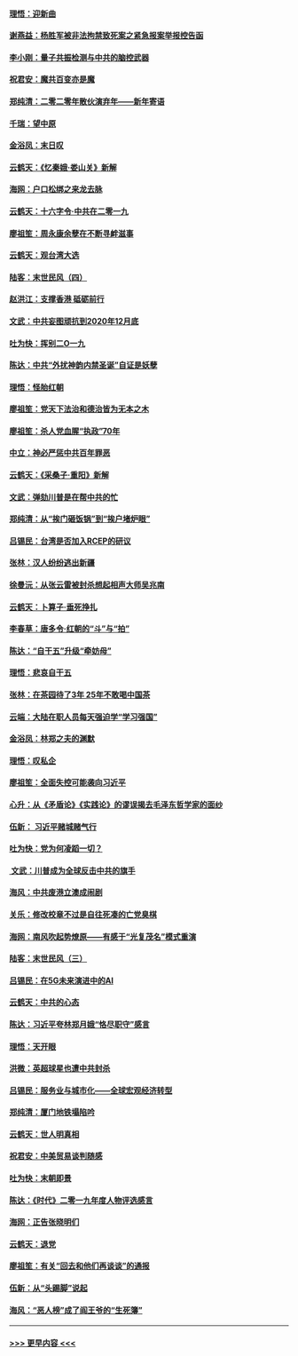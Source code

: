 #### [理悟：迎新曲](../pages/nsc993/n11761152.md?t=01020833) 
#### [谢燕益：杨胜军被非法拘禁致死案之紧急报案举报控告函](../pages/nsc993/n11756134.md?t=01020833) 
#### [李小刚：量子共振检测与中共的脑控武器](../pages/nsc993/n11754518.md?t=01020833) 
#### [祝君安：魔共百变亦是魔](../pages/nsc993/n11754469.md?t=01020833) 
#### [郑纯清：二零二零年散伙演弃年——新年寄语](../pages/nsc993/n11754195.md?t=01020833) 
#### [千瑞：望中原](../pages/nsc993/n11754159.md?t=01020833) 
#### [金浴凤：末日叹](../pages/nsc993/n11752359.md?t=01020833) 
#### [云鹤天：《忆秦娥‧娄山关》新解](../pages/nsc993/n11752348.md?t=01020833) 
#### [海网：户口松绑之来龙去脉](../pages/nsc993/n11752328.md?t=01020833) 
#### [云鹤天：十六字令‧中共在二零一九](../pages/nsc993/n11752305.md?t=01020833) 
#### [廖祖笙：周永康余孽在不断寻衅滋事](../pages/nsc993/n11751013.md?t=01020833) 
#### [云鹤天：观台湾大选](../pages/nsc993/n11751007.md?t=01020833) 
#### [陆客：末世民风（四）](../pages/nsc993/n11749203.md?t=01020833) 
#### [赵洪江：支撑香港 砥砺前行](../pages/nsc993/n11748482.md?t=01020833) 
#### [文武：中共妄图顽抗到2020年12月底](../pages/nsc993/n11748446.md?t=01020833) 
#### [吐为快：挥别二O一九](../pages/nsc993/n11748411.md?t=01020833) 
#### [陈达：中共“外扰神韵内禁圣诞”自证是妖孽](../pages/nsc993/n11748226.md?t=01020833) 
#### [理悟：怪胎红朝](../pages/nsc993/n11748206.md?t=01020833) 
#### [廖祖笙：党天下法治和德治皆为无本之木](../pages/nsc993/n11748135.md?t=01020833) 
#### [廖祖笙：杀人党血腥“执政”70年](../pages/nsc993/n11745144.md?t=01020833) 
#### [中立：神必严惩中共百年罪恶](../pages/nsc993/n11744970.md?t=01020833) 
#### [云鹤天：《采桑子‧重阳》新解](../pages/nsc993/n11744948.md?t=01020833) 
#### [文武：弹劾川普是在帮中共的忙](../pages/nsc993/n11744758.md?t=01020833) 
#### [郑纯清：从“挨门砸饭锅”到“挨户堵炉眼”](../pages/nsc993/n11744745.md?t=01020833) 
#### [吕锡民：台湾是否加入RCEP的研议](../pages/nsc993/n11744701.md?t=01020833) 
#### [张林：汉人纷纷逃出新疆](../pages/nsc993/n11743530.md?t=01020833) 
#### [徐曼沅：从张云雷被封杀想起相声大师吴兆南](../pages/nsc993/n11741816.md?t=01020833) 
#### [云鹤天：卜算子‧垂死挣扎](../pages/nsc993/n11739956.md?t=01020833) 
#### [李春草：唐多令‧红朝的“斗”与“拍”](../pages/nsc993/n11739830.md?t=01020833) 
#### [陈达：“自干五”升级“牵妨母”](../pages/nsc993/n11739724.md?t=01020833) 
#### [理悟：悲哀自干五](../pages/nsc993/n11739547.md?t=01020833) 
#### [张林：在茶园待了3年 25年不敢喝中国茶](../pages/nsc993/n11739240.md?t=01020833) 
#### [云端：大陆在职人员每天强迫学“学习强国”](../pages/nsc993/n11738735.md?t=01020833) 
#### [金浴凤：林郑之夫的渊默](../pages/nsc993/n11737735.md?t=01020833) 
#### [理悟：叹私企](../pages/nsc993/n11737715.md?t=01020833) 
#### [廖祖笙：全面失控可能袭向习近平](../pages/nsc993/n11737704.md?t=01020833) 
#### [心升：从《矛盾论》《实践论》的谬误揭去毛泽东哲学家的面纱](../pages/nsc993/n11736962.md?t=01020833) 
#### [伍新： 习近平赌城赌气行](../pages/nsc993/n11736929.md?t=01020833) 
#### [吐为快：党为何凌蹈一切？](../pages/nsc993/n11736915.md?t=01020833) 
#### [ 文武：川普成为全球反击中共的旗手](../pages/nsc993/n11736882.md?t=01020833) 
#### [海风：中共废港立澳成闹剧](../pages/nsc993/n11735857.md?t=01020833) 
#### [关乐：修改校章不过是自往死凑的亡党臭棋](../pages/nsc993/n11735097.md?t=01020833) 
#### [海网：南风吹起势燎原——有感于“光复茂名”模式重演](../pages/nsc993/n11732308.md?t=01020833) 
#### [陆客：末世民风（三）](../pages/nsc993/n11732211.md?t=01020833) 
#### [吕锡民：在5G未来演进中的AI](../pages/nsc993/n11730010.md?t=01020833) 
#### [云鹤天：中共的心态](../pages/nsc993/n11729906.md?t=01020833) 
#### [陈达：习近平夸林郑月娥“恪尽职守”感言](../pages/nsc993/n11729881.md?t=01020833) 
#### [理悟：天开眼](../pages/nsc993/n11729699.md?t=01020833) 
#### [洪微：英超球星也遭中共封杀](../pages/nsc993/n11727243.md?t=01020833) 
#### [吕锡民：服务业与城市化——全球宏观经济转型](../pages/nsc993/n11725845.md?t=01020833) 
#### [郑纯清：厦门地铁塌陷吟](../pages/nsc993/n11725813.md?t=01020833) 
#### [云鹤天：世人明真相](../pages/nsc993/n11725621.md?t=01020833) 
#### [祝君安：中美贸易谈判随感](../pages/nsc993/n11725609.md?t=01020833) 
#### [吐为快：末朝即景](../pages/nsc993/n11723365.md?t=01020833) 
#### [陈达：《时代》二零一九年度人物评选感言](../pages/nsc993/n11723337.md?t=01020833) 
#### [海网：正告张晓明们](../pages/nsc993/n11723228.md?t=01020833) 
#### [云鹤天：退党](../pages/nsc993/n11723056.md?t=01020833) 
#### [廖祖笙：有关“回去和他们再谈谈”的通报](../pages/nsc993/n11722442.md?t=01020833) 
#### [伍新：从“头踢脚”说起](../pages/nsc993/n11722429.md?t=01020833) 
#### [海风：“恶人榜”成了阎王爷的“生死簿”](../pages/nsc993/n11722272.md?t=01020833) 

----
#### [ >>> 更早内容 <<< ](../indexes/nsc993-earlier.md)
